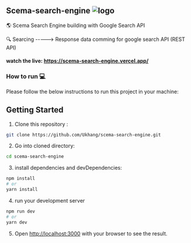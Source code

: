## Scema-search-engine ![logo](https://user-images.githubusercontent.com/94834060/177332201-3dbf19cc-726a-40e5-bab7-eafead63e12f.png)

🌎 Scema Search Engine building with Google Search API

🔍 Searcing -----> Response data comming for google search API (REST API)

#### watch the live: https://scema-search-engine.vercel.app/

### How to run 💻
Please follow the below instructions to run this project in your machine:
## Getting Started

1. Clone this repository :
  ```bash
  git clone https://github.com/Ukhang/scema-search-engine.git
  ```
2. Go into cloned directory:
```bash
cd scema-search-engine
```
3. install dependencies and devDependencies:
```bash
npm install
# or
yarn install
```

4. run your development server
```bash
npm run dev
# or
yarn dev
```
5. Open [http://localhost:3000](http://localhost:3000) with your browser to see the result.
